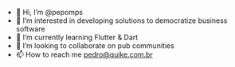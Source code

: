 - 👋 Hi, I’m @pepomps
- 👀 I’m interested in developing solutions to democratize business software
- 🌱 I’m currently learning Flutter & Dart
- 💞️ I’m looking to collaborate on pub communities
- 📫 How to reach me pedro@quike.com.br

<!---
pepomps/pepomps is a ✨ special ✨ repository because its `README.md` (this file) appears on your GitHub profile.
You can click the Preview link to take a look at your changes.
--->
